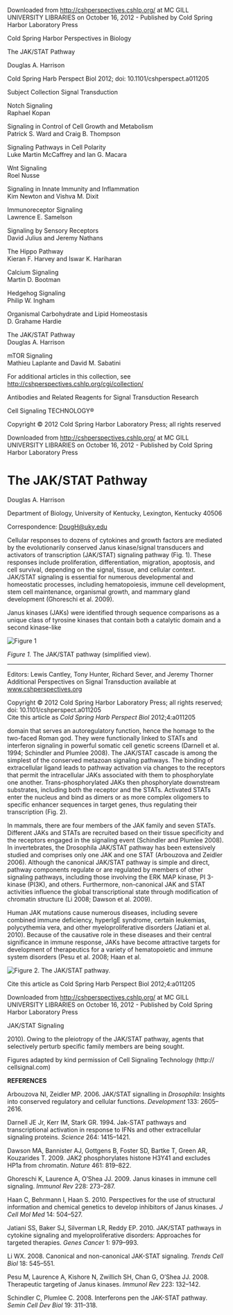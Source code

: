
Downloaded from http://cshperspectives.cshlp.org/ at MC GILL UNIVERSITY LIBRARIES on October 16, 2012 - Published by Cold Spring Harbor Laboratory Press

Cold Spring Harbor Perspectives in Biology

The JAK/STAT Pathway

Douglas A. Harrison

Cold Spring Harb Perspect Biol 2012; doi: 10.1101/cshperspect.a011205

Subject Collection Signal Transduction

Notch Signaling  
Raphael Kopan  

Signaling in Control of Cell Growth and Metabolism  
Patrick S. Ward and Craig B. Thompson  

Signaling Pathways in Cell Polarity  
Luke Martin McCaffrey and Ian G. Macara  

Wnt Signaling  
Roel Nusse  

Signaling in Innate Immunity and Inflammation  
Kim Newton and Vishva M. Dixit  

Immunoreceptor Signaling  
Lawrence E. Samelson  

Signaling by Sensory Receptors  
David Julius and Jeremy Nathans  

The Hippo Pathway  
Kieran F. Harvey and Iswar K. Hariharan  

Calcium Signaling  
Martin D. Bootman  

Hedgehog Signaling  
Philip W. Ingham  

Organismal Carbohydrate and Lipid Homeostasis  
D. Grahame Hardie  

The JAK/STAT Pathway  
Douglas A. Harrison  

mTOR Signaling  
Mathieu Laplante and David M. Sabatini  

For additional articles in this collection, see http://cshperspectives.cshlp.org/cgi/collection/

Antibodies and Related Reagents for Signal Transduction Research

Cell Signaling TECHNOLOGY®

Copyright © 2012 Cold Spring Harbor Laboratory Press; all rights reserved

Downloaded from http://cshperspectives.cshlp.org/ at MC GILL UNIVERSITY LIBRARIES on October 16, 2012 - Published by Cold Spring Harbor Laboratory Press

# The JAK/STAT Pathway

Douglas A. Harrison

Department of Biology, University of Kentucky, Lexington, Kentucky 40506

Correspondence: DougH@uky.edu

Cellular responses to dozens of cytokines and growth factors are mediated by the evolutionarily conserved Janus kinase/signal transducers and activators of transcription (JAK/STAT) signaling pathway (Fig. 1). These responses include proliferation, differentiation, migration, apoptosis, and cell survival, depending on the signal, tissue, and cellular context. JAK/STAT signaling is essential for numerous developmental and homeostatic processes, including hematopoiesis, immune cell development, stem cell maintenance, organismal growth, and mammary gland development (Ghoreschi et al. 2009).

Janus kinases (JAKs) were identified through sequence comparisons as a unique class of tyrosine kinases that contain both a catalytic domain and a second kinase-like

![Figure 1](attachment:figure_1.png)

*Figure 1.* The JAK/STAT pathway (simplified view).

---

Editors: Lewis Cantley, Tony Hunter, Richard Sever, and Jeremy Thorner  
Additional Perspectives on Signal Transduction available at www.cshperspectives.org  

Copyright © 2012 Cold Spring Harbor Laboratory Press; all rights reserved; doi: 10.1101/cshperspect.a011205  
Cite this article as *Cold Spring Harb Perspect Biol* 2012;4:a011205

domain that serves an autoregulatory function, hence the homage to the two-faced Roman god. They were functionally linked to STATs and interferon signaling in powerful somatic cell genetic screens (Darnell et al. 1994; Schindler and Plumlee 2008). The JAK/STAT cascade is among the simplest of the conserved metazoan signaling pathways. The binding of extracellular ligand leads to pathway activation via changes to the receptors that permit the intracellular JAKs associated with them to phosphorylate one another. Trans-phosphorylated JAKs then phosphorylate downstream substrates, including both the receptor and the STATs. Activated STATs enter the nucleus and bind as dimers or as more complex oligomers to specific enhancer sequences in target genes, thus regulating their transcription (Fig. 2).

In mammals, there are four members of the JAK family and seven STATs. Different JAKs and STATs are recruited based on their tissue specificity and the receptors engaged in the signaling event (Schindler and Plumlee 2008). In invertebrates, the Drosophila JAK/STAT pathway has been extensively studied and comprises only one JAK and one STAT (Arbouzova and Zeidler 2006). Although the canonical JAK/STAT pathway is simple and direct, pathway components regulate or are regulated by members of other signaling pathways, including those involving the ERK MAP kinase, PI 3-kinase (PI3K), and others. Furthermore, non-canonical JAK and STAT activities influence the global transcriptional state through modification of chromatin structure (Li 2008; Dawson et al. 2009).

Human JAK mutations cause numerous diseases, including severe combined immune deficiency, hyperIgE syndrome, certain leukemias, polycythemia vera, and other myeloproliferative disorders (Jatiani et al. 2010). Because of the causative role in these diseases and their central significance in immune response, JAKs have become attractive targets for development of therapeutics for a variety of hematopoietic and immune system disorders (Pesu et al. 2008; Haan et al.

![Figure 2. The JAK/STAT pathway.](attachment://image.png)

Cite this article as Cold Spring Harb Perspect Biol 2012;4:a011205

Downloaded from http://cshperspectives.cshlp.org/ at MC GILL UNIVERSITY LIBRARIES on October 16, 2012 - Published by Cold Spring Harbor Laboratory Press

JAK/STAT Signaling

2010). Owing to the pleiotropy of the JAK/STAT pathway, agents that selectively perturb specific family members are being sought.

Figures adapted by kind permission of Cell Signaling Technology (http:// cellsignal.com)

**REFERENCES**

Arbouzova NI, Zeidler MP. 2006. JAK/STAT signalling in *Drosophila*: Insights into conserved regulatory and cellular functions. *Development* 133: 2605–2616.

Darnell JE Jr, Kerr IM, Stark GR. 1994. Jak-STAT pathways and transcriptional activation in response to IFNs and other extracellular signaling proteins. *Science* 264: 1415–1421.

Dawson MA, Bannister AJ, Gottgens B, Foster SD, Bartke T, Green AR, Kouzarides T. 2009. JAK2 phosphorylates histone H3Y41 and excludes HP1a from chromatin. *Nature* 461: 819–822.

Ghoreschi K, Laurence A, O’Shea JJ. 2009. Janus kinases in immune cell signaling. *Immunol Rev* 228: 273–287.

Haan C, Behrmann I, Haan S. 2010. Perspectives for the use of structural information and chemical genetics to develop inhibitors of Janus kinases. *J Cell Mol Med* 14: 504–527.

Jatiani SS, Baker SJ, Silverman LR, Reddy EP. 2010. JAK/STAT pathways in cytokine signaling and myeloproliferative disorders: Approaches for targeted therapies. *Genes Cancer* 1: 979–993.

Li WX. 2008. Canonical and non-canonical JAK-STAT signaling. *Trends Cell Biol* 18: 545–551.

Pesu M, Laurence A, Kishore N, Zwillich SH, Chan G, O’Shea JJ. 2008. Therapeutic targeting of Janus kinases. *Immunol Rev* 223: 132–142.

Schindler C, Plumlee C. 2008. Interferons pen the JAK-STAT pathway. *Semin Cell Dev Biol* 19: 311–318.

